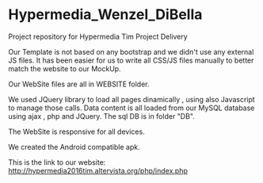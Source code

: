 # Hypermedia_Wenzel_DiBella
Project repository for Hypermedia Tim Project Delivery 

Our Template is not based on any bootstrap and we didn't use any external JS files.
It has been easier for us to write all CSS/JS files manually to better match the website to our MockUp.

Our WebSite files are all in WEBSITE folder.

We used JQuery library to load all pages dinamically , using also Javascript to manage those calls.
Data content is all loaded from our MySQL database using ajax , php and JQuery. The sql DB is in folder "DB".

The WebSite is responsive for all devices.

We created the Android compatible apk.

This is the link to our website: http://hypermedia2016tim.altervista.org/php/index.php 

